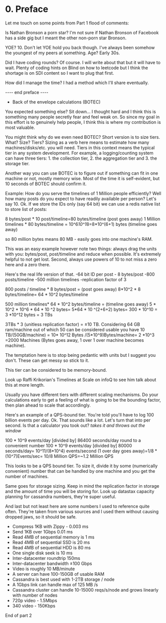# 0. Preface

Let me touch on some points from Part 1 flood of comments:

Is Nathan Bronson a porn star? I'm not sure if Nathan Bronson of Facebook has a side gig but I meant the other non-porn star Bronson.

YOE? 10. Don't let YOE hold you back though. I've always been somehow the youngest of my peers at something. Age? Early 30s.

Did I have coding rounds? Of course. I will write about that but it will have to wait. Plenty of coding hints on Blind on how to leetcode but I think the shortage is on SDI content so I want to plug that first.

How did I manage the time? I had a method which I'll share eventually.

---- end preface ----

- Back of the envelope calculations (BOTEC)

You expected something else? Sit down... I thought hard and I think this is something many people secretly fear and feel weak on. So since my goal in this effort is to genuinely help people, I think this is where my contribution is most valuable.

You might think why do we even need BOTEC? Short version is to size tiers. What? Size? Tiers? Sizing as a verb here means to estimate how many machines/disks/etc. you will need. Tiers in this context means the typical tier in any system development. For example, a logging/counting system can have three tiers: 1. the collection tier, 2. the aggregation tier and 3. the storage tier.

Another way you can use BOTEC is to figure out if something can fit in one machine or not, mostly memory wise. Most of the time it is self-evident, but 10 seconds of BOTEC should confirm it.

Example: How do you serve the timelines of 1 Million people efficiently? Well how many posts do you expect to have readily available per person? Let's say 10. Ok. If we store the IDs only (say 64 bit) we can use a redis native list to store list of posts:

8 bytes/post * 10 post/timeline=80 bytes/timeline (post goes away)
1 Million timelines * 80 bytes/timeline = 10^6*10^1*8=8*10^(6+1) bytes (timeline goes away)

so 80 million bytes means 80 MB - easily goes into one machine's RAM.

This was an easy example however note two things: always drag the units with you: bytes/post, post/timeline and reduce when possible. It's extremely helpful to not get lost. Second, always use powers of 10 to not miss a zero here and a zero there.

Here's the real life version of that.
-64 bit ID per post - 8 bytes/post
-800 posts/timeline
-500 million timelines
-replication factor of 3

800 posts / timeline * 8 bytes/post = (post goes away) 8*10^2 * 8 bytes/timeline= 64 * 10^2 bytes/timeline

500 million timelines* 64 * 10^2 bytes/timeline = (timeline goes away) 5 * 10^2 * 10^6 * 64 * 10 ^2 bytes= 5*64 * 10 ^(2+6+2) bytes= 300 * 10^10 = 3 *10^12 bytes = 3 TBs

3TBs * 3 (unitless replication factor) = ±10 TB. Considering 64 GB ram/machine out of which 50 can be considered usable you have 10 TB/(50GB/machine) = 10* 10^12 Bytes /(5*10^9)Bytes/machine= 2 *10^3 =2000 Machines (Bytes goes away, 1 over 1 over machine becomes machine).

The temptation here is to stop being pedantic with units but I suggest you don't. These can get messy so stick to it.

This tier can be considered to be memory-bound.

Look up Raffi Krikorian's Timelines at Scale on infoQ to see him talk about this at more length.

Usually you have different tiers with different scaling mechanisms. Do your calculations early to get a feeling of what is going to be the bounding factor, then plan ahead to scale that accordingly.

Here's an example of a QPS-bound tier. You're told you'll have to log 100 billion events per day. Ok. That sounds like a lot. Let's turn that into per second. Is that a calculator you took out? *takes it and throws out the window*

100 * 10^9 events/day [divided by] 86400 seconds/day
round to a convenient number
100 * 10^9 events/day [divided by] 80000 seconds/day=
10^11/(8*10^4) events/second (1 over day goes away)=1/8 *(10^7)Events/sec= 10/8 Million QPS=~1.2 Million QPS

This looks to be a QPS bound tier. To size it, divide it by some (numerically convenient) number that can be handled by one machine and you get the number of machines.

Same goes for storage sizing. Keep in mind the replication factor in storage and the amount of time you will be storing for. Look up datastax capacity planning for cassandra numbers, they're super useful.

And last but not least here are some numbers I used to reference quite often. They're taken from various sources and I used them without causing dropped jaws, so it should be safe.

- Compress 1KB with Zippy - 0.003 ms
- Send 1KB over 1Gbps 0.01 ms
- Read 4MB of sequential memory is 1 ms
- Read 4MB of sequential SSD is 20 ms
- Read 4MB of sequential HDD is 80 ms
- One single disk seek is 10 ms
- Inter-datacenter roundtrip 150ms
- Inter-datacenter bandwidth ±100 Gbps
- Video is roughly 10 MB/minute
- A server can have 100-150GB of usable RAM
- Cassandra is best used with 1-2TB storage / node
- A 1Gbps link can handle max of 125 MB /s
- Cassandra cluster can handle 10-15000 reqs/s/node and grows linearly with number of nodes
- 720p video - 1.5Mbps
- 340 video - 150Kbps

End of part 2
